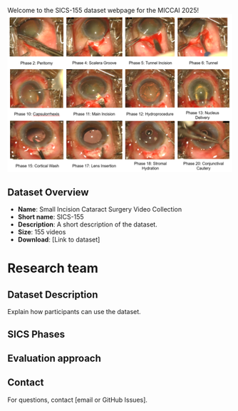 Welcome to the SICS-155 dataset webpage for the MICCAI 2025!
![phases](assets/images/SICS_phases.png)

## Dataset Overview
- **Name**: Small Incision Cataract Surgery Video Collection
- **Short name**: SICS-155
- **Description**: A short description of the dataset.
- **Size**: 155 videos
- **Download**: [Link to dataset]

# Research team

## Dataset Description
Explain how participants can use the dataset.

## SICS Phases

## Evaluation approach

## Contact
For questions, contact [email or GitHub Issues].